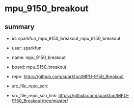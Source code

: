 # mpu_9150_breakout
 
## summary 
* id: sparkfun_mpu_9150_breakout_mpu_9150_breakout
* user: sparkfun
* name: mpu_9150_breakout
* board: mpu_9150_breakout
* repo: https://github.com/sparkfun/MPU-9150_Breakout



* src_file_repo_sch: 
* src_file_repo_sch_link: https://github.com/sparkfun/MPU-9150_Breakout/tree/master/






